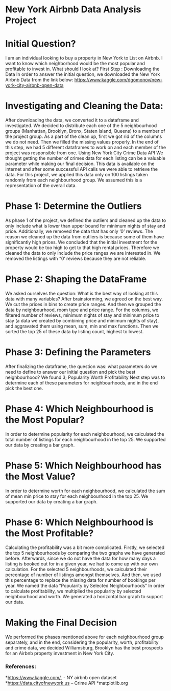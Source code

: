 # New York Airbnb Data Analysis Project

# Initial Question?
I am an individual looking to buy a property in New York to List on Airbnb. I want to know which neighborhood would be the most popular and profitable to invest in. What should I look at? 
First Step : Downloading the Data
In order to answer the initial question, we downloaded the New York Airbnb Data from the link below:
https://www.kaggle.com/dgomonov/new-york-city-airbnb-open-data

# Investigating and Cleaning the Data:
After downloading the data, we converted it to a dataframe and investigated. We decided to distribute each one of the 5 neighbourhood groups (Manhattan, Brooklyn, Bronx, Staten Island, Queens) to a member of the project group. 
As a part of the clean up, first we got rid of the columns we do not need. Then we filled the missing values properly. 
In the end of this step, we had 5 different dataframes to work on and each member of the project was responsible from one. 
Using New York City Crime Data API
We thought getting the number of crimes data for each listing can be a valuable parameter while making our final decision. This data is available on the internet and after some successful API calls we were able to retrieve the data. 
For this project, we applied this data only on 100 listings taken randomly from each neighbourhood group. We assumed this is a representation of the overall data.

# Phase 1: Determine the Outliers
As phase 1 of the project, we defined the outliers and cleaned up the data to only include what is lower than upper bound for minimum nights of stay and price.
Additionally, we removed the data that has only ‘0’ reviews.
The reason we cleaned up the data from outliers is because some of them have significantly high prices. We concluded that the initial investment for the property would be too high to get to that high rental prices. Therefore we cleaned the data to only include the price ranges we are interested in. 
We removed the listings with “0’ reviews because they are not reliable.

# Phase 2: Shaping the DataFrame
We asked ourselves the question: What is the best way of looking at this data with many variables?
After brainstorming, we agreed on the best way. We cut the prices in bins to create price ranges. And then we grouped the data by neighbourhood, room type and price range.
For the columns, we filtered number of reviews, minimum nights of stay and minimum price to stay (a data we created by combining price and minimum nights of stay), and aggravated them using mean, sum, min and max functions. 
Then we sorted the top 25 of these data by listing count, highest to lowest. 

# Phase 3: Defining the Parameters
After finalizing the dataframe, the question was: what parameters do we need to define to answer our initial question and pick the best neighbourhood?
We found 3;
Popularity
Worth
Profitability
Next step was to determine each of these parameters for neighbourhoods, and in the end pick the best one. 
# Phase 4: Which Neighbourhood is the Most Popular?
In order to determine popularity for each neighbourhood, we calculated the total number of listings for each neighbourhood in the top 25. 
We supported our data by creating a bar graph.

# Phase 5: Which Neighbourhood has the Most Value?
In order to determine worth for each neighbourhood, we calculated the sum of mean min price to stay for each neighbourhood in the top 25.
We supported our data by creating a bar graph.

# Phase 6: Which Neighbourhood is the Most Profitable?
Calculating the profitability was a bit more complicated. Firstly, we selected the top 5 neighbourhoods by comparing the two graphs we have generated before. 
Afterwards, since we do not have the data for how many days a listing is booked out for in a given year, we had to come up with our own calculation. 
For the selected 5 neighbourhoods, we calculated their percentage of number of listings amongst themselves. And then, we used this percentage to replace the missing data for number of bookings per year. We named the data “Popularity by Selected Neighbourhoods”
In order to calculate profitability, we multiplied the popularity by selected neighbourhood and worth. We generated a horizontal bar graph to support our data. 

# Making the Final Decision
We performed the phases mentioned above for each neighbourhood group separately, and in the end, considering the popularity, worth, profitability and crime data, we decided Williamsburg, Brooklyn has the best prospects for an Airbnb property investment in New York City.



### References: 
*https://www.kaggle.com/  - NY airbnb open dataset
*https://data.cityofnewyork.us – Crime API
*matplotlib.org
